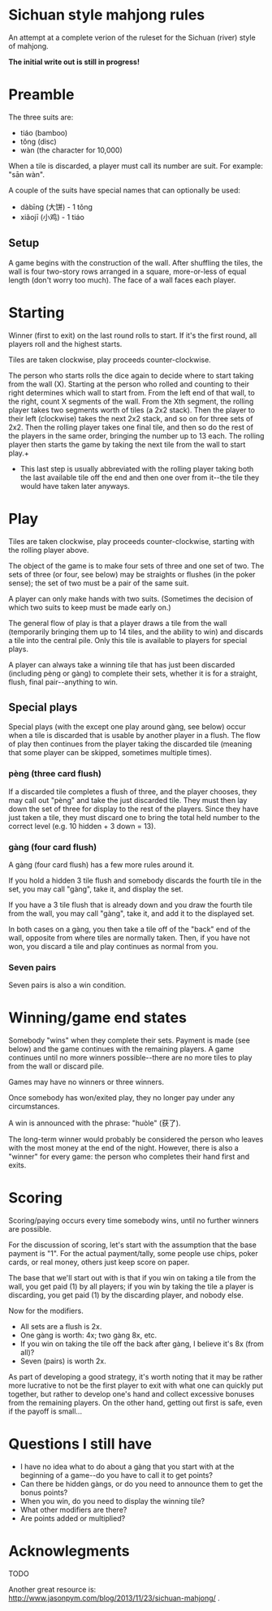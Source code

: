 # Sichuan style mahjong rules

An attempt at a complete verion of the ruleset for the Sichuan (river)
style of mahjong.

**The initial write out is still in progress!**

# Preamble

The three suits are:

- tiáo (bamboo)
- tǒng (disc)
- wàn (the character for 10,000)

When a tile is discarded, a player must call its number are suit. For
example: "sān wàn".

A couple of the suits have special names that can optionally be used:

- dàbīng (大饼) - 1 tǒng
- xiǎojī (小鸡) - 1 tiáo

## Setup

A game begins with the construction of the wall. After shuffling the
tiles, the wall is four two-story rows arranged in a square,
more-or-less of equal length (don't worry too much). The face of a
wall faces each player.

# Starting

Winner (first to exit) on the last round rolls to start. If it's the
first round, all players roll and the highest starts.

Tiles are taken clockwise, play proceeds counter-clockwise.

The person who starts rolls the dice again to decide where to start
taking from the wall (X). Starting at the person who rolled and
counting to their right determines which wall to start from. From the
left end of that wall, to the right, count X segments of the
wall. From the Xth segment, the rolling player takes two segments
worth of tiles (a 2x2 stack). Then the player to their left
(clockwise) takes the next 2x2 stack, and so on for three sets of
2x2. Then the rolling player takes one final tile, and then so do the
rest of the players in the same order, bringing the number up to 13
each. The rolling player then starts the game by taking the next tile
from the wall to start play.+

+ This last step is usually abbreviated with the rolling player taking
  both the last available tile off the end and then one over from
  it--the tile they would have taken later anyways.

# Play

Tiles are taken clockwise, play proceeds counter-clockwise, starting
with the rolling player above.

The object of the game is to make four sets of three and one set of
two. The sets of three (or four, see below) may be straights or
flushes (in the poker sense); the set of two must be a pair of
the same suit.

A player can only make hands with two suits. (Sometimes the decision
of which two suits to keep must be made early on.)

The general flow of play is that a player draws a tile from the wall
(temporarily bringing them up to 14 tiles, and the ability to win) and
discards a tile into the central pile. Only this tile is available to
players for special plays.

A player can always take a winning tile that has just been discarded
(including pèng or gàng) to complete their sets, whether it is for a
straight, flush, final pair--anything to win.

## Special plays

Special plays (with the except one play around gàng, see below) occur
when a tile is discarded that is usable by another player in a
flush. The flow of play then continues from the player taking the
discarded tile (meaning that some player can be skipped, sometimes
multiple times).

### pèng (three card flush)

If a discarded tile completes a flush of three, and the player
chooses, they may call out "pèng" and take the just discarded
tile. They must then lay down the set of three for display to the rest
of the players. Since they have just taken a tile, they must discard
one to bring the total held number to the correct level (e.g.  10
hidden + 3 down = 13).

### gàng (four card flush)

A gàng (four card flush) has a few more rules around it.

If you hold a hidden 3 tile flush and somebody discards the fourth
tile in the set, you may call "gàng", take it, and display the set.

If you have a 3 tile flush that is already down and you draw the
fourth tile from the wall, you may call "gàng", take it, and add it to
the displayed set.

In both cases on a gàng, you then take a tile off of the "back" end of
the wall, opposite from where tiles are normally taken. Then, if you
have not won, you discard a tile and play continues as normal from
you.

### Seven pairs

Seven pairs is also a win condition.

# Winning/game end states

Somebody "wins" when they complete their sets. Payment is made (see
below) and the game continues with the remaining players. A game
continues until no more winners possible--there are no more tiles to
play from the wall or discard pile.

Games may have no winners or three winners.

Once somebody has won/exited play, they no longer pay under any
circumstances.

A win is announced with the phrase: "huòle" (获了).

The long-term winner would probably be considered the person who
leaves with the most money at the end of the night. However, there is
also a "winner" for every game: the person who completes their hand
first and exits.

# Scoring

Scoring/paying occurs every time somebody wins, until no further
winners are possible.

For the discussion of scoring, let's start with the assumption that
the base payment is "1". For the actual payment/tally, some people use
chips, poker cards, or real money, others just keep score on paper.

The base that we'll start out with is that if you win on taking a tile
from the wall, you get paid (1) by all players; if you win by taking
the tile a player is discarding, you get paid (1) by the discarding
player, and nobody else.

Now for the modifiers.

- All sets are a flush is 2x.
- One gàng is worth: 4x; two gàng 8x, etc.
- If you win on taking the tile off the back after gàng, I believe it's 8x (from all)?
- Seven (pairs) is worth 2x.

As part of developing a good strategy, it's worth noting that it may
be rather more lucrative to not be the first player to exit with what
one can quickly put together, but rather to develop one's hand and
collect excessive bonuses from the remaining players. On the other
hand, getting out first is safe, even if the payoff is small...

# Questions I still have

- I have no idea what to do about a gàng that you start with at the beginning of a game--do you have to call it to get points?
- Can there be hidden gàngs, or do you need to announce them to get the bonus points?
- When you win, do you need to display the winning tile?
- What other modifiers are there?
- Are points added or multiplied?

# Acknowlegments

TODO

Another great resource is:
http://www.jasonpym.com/blog/2013/11/23/sichuan-mahjong/ .
